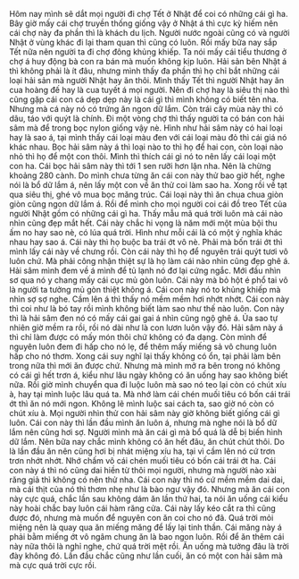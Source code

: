 Hôm nay mình sẽ dắt mọi người đi chợ Tết ở Nhật để coi có những cái gì ha. Bây giờ mấy cái chợ truyền thống giống vậy ở Nhật á thì cực kỳ hiếm nên cái chợ này đa phần thì là khách du lịch. Người nước ngoài cũng có và người Nhật ở vùng khác đi lại tham quan thì cũng có luôn. Rồi mấy bữa nay sắp Tết nữa nên người ta đi chợ đông khủng khiếp. Ta nói mấy cái tiểu thương ở chợ á huy động bà con ra bán mà muốn không kịp luôn. Hải sản bên Nhật á thì không phải là ít đâu, nhưng mình thấy đa phần thì họ chỉ bắt những cái loại hải sản mà người Nhật hay ăn thôi. Mình thấy Tết thì người Nhật hay ăn cua hoàng đế hay là cua tuyết á mọi người. Nên đi chợ hay là siêu thị nào thì cũng gặp cái con cá dẹp dẹp này là cái gì thì mình không có biết tên nha. Nhưng mà cá này nó có trứng ăn ngon dữ lắm. Còn trái cây mùa này thì có dâu, táo với quýt là chính. Đi một vòng chợ thì thấy người ta có bán con hải sâm mà để trong bọc nylon giống vậy nè. Hình như hải sâm này có hai loại hay là sao á, tại mình thấy cái loại màu đen với cái loại màu đỏ thì cái giá nó khác nhau. Bọc hải sâm này á thì loại nào to thì họ để hai con, còn loại nào nhỏ thì họ để một con thôi. Mình thì thích cái gì nó to nên lấy cái loại một con ha. Cái bọc hải sâm này thì tới 1 sen rưỡi hơn lận nha. Nên là chừng khoảng 280 cành. Do mình chưa từng ăn cái con này thử bao giờ hết, nghe nói là bổ dữ lắm á, nên lấy một con về ăn thử coi làm sao ha. Xong rồi về tạt qua siêu thị, ghé vô mua bọc măng trúc. Cái loại này thì ăn chua chua giòn giòn cũng ngon dữ lắm á. Rồi để mình cho mọi người coi cái đồ treo Tết của người Nhật gồm có những cái gì ha. Thấy mẫu mã quá trời luôn mà cái nào nhìn cũng đẹp mắt hết. Cái này chắc hi vọng là năm mới một mùa bội thu ấm no hay sao nè, có lúa quá trời. Hình như mỗi cái là có một ý nghĩa khác nhau hay sao á. Cái này thì họ buộc ba trái ớt vô nè. Phải mà bốn trái ớt thì mình lấy cái này về chưng rồi. Còn cái này thì họ để nguyên trái quýt tươi vô luôn chứ. Mà phải công nhận thiệt sự là họ làm cái nào nhìn cũng đẹp ghê á. Hải sâm mình đem về á mình để tủ lạnh nó đơ lại cứng ngắc. Mới đầu nhìn sơ qua nó y chang mấy cái cục mủ gòn luôn. Cái này mà bỏ hột é phổ tai vô là người ta tưởng mủ gòn thiệt không á. Cái con này nó to khủng khiếp mà nhìn sợ sợ nghe. Cầm lên á thì thấy nó mềm mềm hơi nhớt nhớt. Cái con này thì coi như là bó tay rồi mình không biết làm sao như thế nào luôn. Con này thì là hải sâm đen nó có mấy cái gai gai á nhìn cũng ngộ ghê á. Ủa sao tự nhiên giờ mềm ra rồi, rồi nó dài như là con lươn luôn vậy đó. Hải sâm này á thì chỉ làm được có mấy món thôi chứ không có đa dạng. Còn mình để nguyên luôn đem đi hấp cho nó lẹ, để thêm mấy miếng sả vô chung luôn hấp cho nó thơm. Xong cái suy nghĩ lại thấy không có ổn, tại phải làm bên trong nữa thì mới ăn được chứ. Nhưng mà mình mở ra bên trong nó không có cái gì hết trơn á, kiểu như lâu ngày không có ăn uống hay sao không biết nữa. Rồi giờ mình chuyển qua đi luộc luôn mà sao nó teo lại còn có chút xíu à, hay tại mình luộc lâu quá ta. Mà nhớ làm cái chén muối tiêu có bốn cái trái ớt thì ăn nó mới ngon. Không lẽ mình luộc sai cách ta, sao giờ nó còn có chút xíu à. Mọi người nhìn thử con hải sâm này giờ không biết giống cái gì luôn. Cái con này thì lần đầu mình ăn luôn á, nhưng mà nghe nói là bổ dữ lắm nên cũng hơi sợ. Người mình mà ăn cái gì mà bổ quá là dễ bị biến hình dữ lắm. Nên bữa nay chắc mình không có ăn hết đâu, ăn chút chút thôi. Do là lần đầu ăn nên cũng hơi bị nhát miệng xíu ha, tại vì cầm lên nó cứ trơn trơn nhớt nhớt. Nhớ chấm vô cái chén muối tiêu có bốn cái trái ớt ha. Cái con này á thì nó cũng dai hiền từ thôi mọi người, nhưng mà người nào xài răng giả thì không có nên thử nha. Cái con này thì nó cứ mềm mềm dai dai, mà cái thịt của nó thì thơm nhẹ như là bào ngư vậy đó. Nhưng mà ăn cái con này cực quá, chắc lần sau không dám ăn lần thứ hai, ta nói ăn uống cái kiểu này hoài chắc bay luôn cái hàm răng cửa. Cái này lấy kéo cắt ra thì cũng được đó, nhưng mà muốn để nguyên con ăn coi cho nó đã. Quá trời mỏi miệng nên là quay qua ăn miếng măng để lấy lại tinh thần. Cái măng này á phải bằm miếng ớt vô ngâm chung ăn là bao ngon luôn. Rồi để ăn thêm cái này nữa thôi là nghỉ nghe, chứ quá trời mệt rồi. Ăn uống mà tưởng đâu là trời đày không đó. Lần đầu chắc cũng như lần cuối, ăn có một con hải sâm mà mà cực quá trời cực rồi.